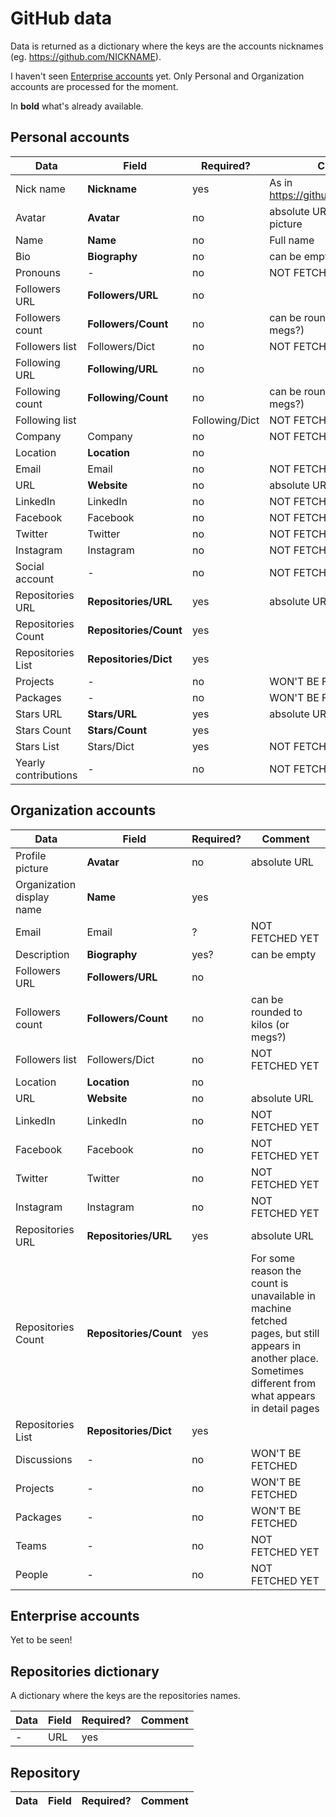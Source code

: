 # GitHub data
Data is returned as a dictionary where the keys are the accounts nicknames (eg. https://github.com/NICKNAME).

I haven't seen [Enterprise accounts](https://docs.github.com/en/get-started/learning-about-github/types-of-github-accounts) yet.
Only Personal and Organization accounts are processed for the moment.

In **bold** what's already available.

## Personal accounts
Data | Field | Required? | Comment
--- | --- | --- | ---
Nick name | **Nickname** | yes | As in https://github.com/NICKNAME
Avatar | **Avatar** | no | absolute URL of the profile picture
Name | **Name** | no | Full name
Bio | **Biography** | no | can be empty
Pronouns | - | no | NOT FETCHED YET
Followers URL | **Followers/URL** | no |
Followers count | **Followers/Count** | no | can be rounded to kilos (or megs?)
Followers list | Followers/Dict | no | NOT FETCHED YET
Following URL | **Following/URL** | no |
Following count | **Following/Count** | no | can be rounded to kilos (or megs?)
Following list | | Following/Dict | NOT FETCHED YET
Company | Company | no | NOT FETCHED YET
Location | **Location** | no |
Email | Email | no | NOT FETCHED YET
URL | **Website** | no | absolute URL
LinkedIn | LinkedIn | no | NOT FETCHED YET
Facebook | Facebook | no | NOT FETCHED YET
Twitter | Twitter | no | NOT FETCHED YET
Instagram | Instagram | no | NOT FETCHED YET
Social account | - | no | NOT FETCHED YET
Repositories URL | **Repositories/URL** | yes | absolute URL
Repositories Count | **Repositories/Count** | yes |
Repositories List | **Repositories/Dict** | yes | 
Projects | - | no | WON'T BE FETCHED
Packages | - | no | WON'T BE FETCHED
Stars URL | **Stars/URL** | yes | absolute URL
Stars Count | **Stars/Count** | yes |
Stars List | Stars/Dict | yes | NOT FETCHED YET
Yearly contributions | - | no | NOT FETCHED YET

## Organization accounts
Data | Field | Required? | Comment
--- | --- | --- | ---
Profile picture | **Avatar** | no | absolute URL
Organization display name | **Name** | yes |
Email | Email | ? | NOT FETCHED YET
Description | **Biography** | yes?| can be empty
Followers URL | **Followers/URL** | no |
Followers count | **Followers/Count** | no | can be rounded to kilos (or megs?)
Followers list | Followers/Dict | no | NOT FETCHED YET
Location | **Location** | no |
URL | **Website** | no | absolute URL
LinkedIn | LinkedIn | no | NOT FETCHED YET
Facebook | Facebook | no | NOT FETCHED YET
Twitter | Twitter | no | NOT FETCHED YET
Instagram | Instagram | no | NOT FETCHED YET
Repositories URL | **Repositories/URL** | yes | absolute URL
Repositories Count | **Repositories/Count** | yes | For some reason the count is unavailable in machine fetched pages, but still appears in another place. Sometimes different from what appears in detail pages
Repositories List | **Repositories/Dict** | yes | 
Discussions | - | no | WON'T BE FETCHED
Projects | - | no | WON'T BE FETCHED
Packages | - | no | WON'T BE FETCHED
Teams | - | no | NOT FETCHED YET
People | - | no | NOT FETCHED YET

## Enterprise accounts
Yet to be seen!

## Repositories dictionary
A dictionary where the keys are the repositories names.

Data | Field | Required? | Comment
--- | --- | --- | ---
- | URL | yes |

## Repository
Data | Field | Required? | Comment
--- | --- | --- | ---
